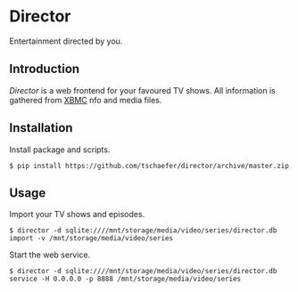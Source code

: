 # Director

Entertainment directed by you.

## Introduction

*Director* is a web frontend for your favoured TV shows. All information is
gathered from [XBMC](https://github.com/xbmc/xbmc) nfo and media files.

## Installation

Install package and scripts.

    $ pip install https://github.com/tschaefer/director/archive/master.zip

## Usage

Import your TV shows and episodes.

    $ director -d sqlite:////mnt/storage/media/video/series/director.db import -v /mnt/storage/media/video/series

Start the web service.

    $ director -d sqlite:////mnt/storage/media/video/series/director.db service -H 0.0.0.0 -p 8888 /mnt/storage/media/video/series
